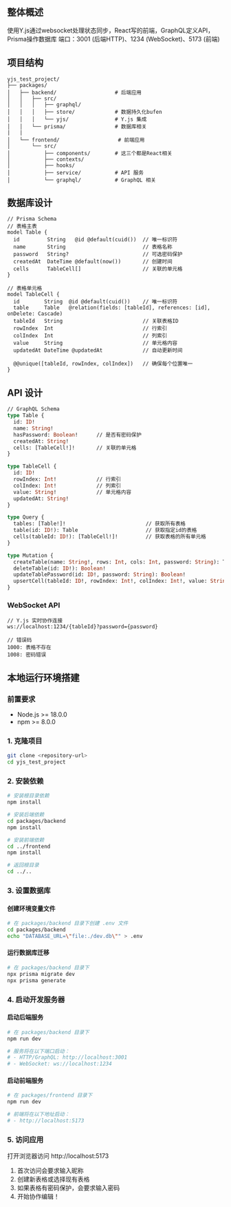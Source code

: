 ## 整体概述
使用Y.js通过websocket处理状态同步，React写的前端，GraphQL定义API，Prisma操作数据库
端口：3001 (后端HTTP)、1234 (WebSocket)、5173 (前端) 

## 项目结构
```
yjs_test_project/
├── packages/
│   ├── backend/                   # 后端应用
│   │   ├── src/                   
│   │   │   ├── graphql/           
│   │   │   ├── store/             # 数据持久化bufen
│   │   │   └── yjs/               # Y.js 集成
│   │   └── prisma/                # 数据库相关
|   |
│   └── frontend/                   # 前端应用
│       └── src/                   
│           ├── components/        # 这三个都是React相关
│           ├── contexts/          
│           ├── hooks/             
│           ├── service/           # API 服务
│           └── graphql/           # GraphQL 相关
```

## 数据库设计

```prisma
// Prisma Schema
// 表格主表
model Table {
  id         String   @id @default(cuid())  // 唯一标识符
  name       String                         // 表格名称
  password   String?                        // 可选密码保护
  createdAt  DateTime @default(now())       // 创建时间
  cells      TableCell[]                    // 关联的单元格
}

// 表格单元格
model TableCell {
  id        String  @id @default(cuid())    // 唯一标识符
  table     Table   @relation(fields: [tableId], references: [id], onDelete: Cascade)
  tableId   String                          // 关联表格ID
  rowIndex  Int                             // 行索引
  colIndex  Int                             // 列索引
  value     String                          // 单元格内容
  updatedAt DateTime @updatedAt             // 自动更新时间

  @@unique([tableId, rowIndex, colIndex])   // 确保每个位置唯一
}
```

## API 设计

```graphql
// GraphQL Schema
type Table {
  id: ID!                    
  name: String!              
  hasPassword: Boolean!      // 是否有密码保护
  createdAt: String!         
  cells: [TableCell!]!       // 关联的单元格
}

type TableCell {
  id: ID!                    
  rowIndex: Int!             // 行索引
  colIndex: Int!             // 列索引
  value: String!             // 单元格内容
  updatedAt: String!         
}

type Query {
  tables: [Table!]!                          // 获取所有表格
  table(id: ID!): Table                      // 获取指定id的表格
  cells(tableId: ID!): [TableCell!]!         // 获取表格的所有单元格
}

type Mutation {
  createTable(name: String!, rows: Int, cols: Int, password: String): Table!  // 创建表格
  deleteTable(id: ID!): Boolean!                                              // 删除表格
  updateTablePassword(id: ID!, password: String): Boolean!                    // 更新表格密码
  upsertCell(tableId: ID!, rowIndex: Int!, colIndex: Int!, value: String!): Boolean!  // 更新单元格
}
```

### WebSocket API
```
// Y.js 实时协作连接
ws://localhost:1234/{tableId}?password={password}

// 错误码
1000: 表格不存在
1008: 密码错误 
```

## 本地运行环境搭建

### 前置要求
- Node.js >= 18.0.0
- npm >= 8.0.0

### 1. 克隆项目
```bash
git clone <repository-url>
cd yjs_test_project
```

### 2. 安装依赖
```bash
# 安装根目录依赖
npm install

# 安装后端依赖
cd packages/backend
npm install

# 安装前端依赖
cd ../frontend
npm install

# 返回根目录
cd ../..
```

### 3. 设置数据库

#### 创建环境变量文件
```bash
# 在 packages/backend 目录下创建 .env 文件
cd packages/backend
echo "DATABASE_URL=\"file:./dev.db\"" > .env
```

#### 运行数据库迁移
```bash
# 在 packages/backend 目录下
npx prisma migrate dev
npx prisma generate
```

### 4. 启动开发服务器

#### 启动后端服务
```bash
# 在 packages/backend 目录下
npm run dev

# 服务将在以下端口启动：
# - HTTP/GraphQL: http://localhost:3001
# - WebSocket: ws://localhost:1234
```

#### 启动前端服务
```bash
# 在 packages/frontend 目录下
npm run dev

# 前端将在以下地址启动：
# - http://localhost:5173
```

### 5. 访问应用

打开浏览器访问 http://localhost:5173

1. 首次访问会要求输入昵称
2. 创建新表格或选择现有表格
3. 如果表格有密码保护，会要求输入密码
4. 开始协作编辑！

